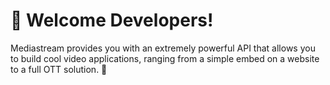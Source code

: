 #  👋 Welcome Developers! 

Mediastream provides you with an extremely powerful API that allows you to build cool video applications, ranging from a simple embed on a website to a full OTT solution. 🚀
